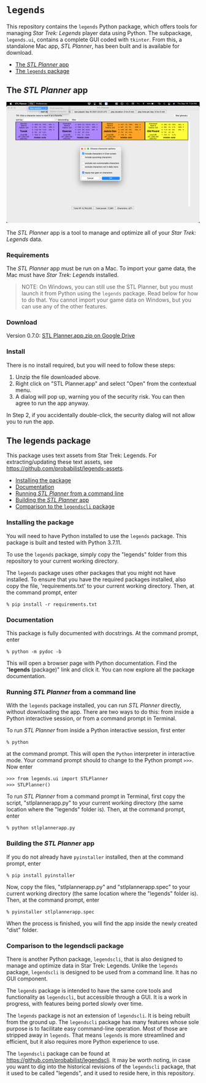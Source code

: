 # `legends`

This repository contains the `legends` Python package, which offers tools for managing *Star Trek: Legends* player data using Python. The subpackage, `legends.ui`, contains a complete GUI coded with `tkinter`. From this, a standalone Mac app, *STL Planner*, has been built and is available for download.

* [The *STL Planner* app](#the-stl-planner-app)
* [The `legends` package](#the-legends-package)

## The *STL Planner* app

![STL Planner](https://github.com/probabilist/legends/blob/main/screenshot.png)

The *STL Planner* app is a tool to manage and optimize all of your *Star Trek: Legends* data.

### Requirements

The *STL Planner* app must be run on a Mac. To import your game data, the Mac must have *Star Trek: Legends* installed.

> NOTE: On Windows, you can still use the STL Planner, but you must launch it from Python using the `legends` package. Read below for how to do that. You cannot import your game data on Windows, but you can use any of the other features.

### Download

Version 0.7.0: [STL Planner.app.zip on Google Drive](https://drive.google.com/file/d/1co-I9lxzeiUUGcwZTFNaq76km2AyHcC9/view?usp=sharing)

### Install

There is no install required, but you will need to follow these steps:

1. Unzip the file downloaded above.
2. Right click on "STL Planner.app" and select "Open" from the contextual menu.
3. A dialog will pop up, warning you of the security risk. You can then agree to run the app anyway.

In Step 2, if you accidentally double-click, the security dialog will not allow you to run the app.

## The legends package

This package uses text assets from Star Trek: Legends. For extracting/updating these text assets, see https://github.com/probabilist/legends-assets.

* [Installing the package](#installing-the-package)
* [Documentation](#documentation)
* [Running *STL Planner* from a command line](#running-stl-planner-from-a-command-line)
* [Building the *STL Planner* app](#building-the-stl-planner-app)
* [Comparison to the `legendscli` package](#comparison-to-the-legendscli-package)

### Installing the package

You will need to have Python installed to use the `legends` package. This package is built and tested with Python 3.7.11.

To use the `legends` package, simply copy the "legends" folder from this repository to your current working directory.

The `legends` package uses other packages that you might not have installed. To ensure that you have the required packages installed, also copy the file, 'requirements.txt' to your current working directory. Then, at the command prompt, enter
```
% pip install -r requirements.txt
```

### Documentation

This package is fully documented with docstrings. At the command prompt, enter
```
% python -m pydoc -b
```
This will open a browser page with Python documentation. Find the "**legends** (package)" link and click it. You can now explore all the package documentation.

### Running *STL Planner* from a command line

With the `legends` package installed, you can run *STL Planner* directly, without downloading the app. There are two ways to do this: from inside a Python interactive session, or from a command prompt in Terminal.

To run *STL Planner* from inside a Python interactive session, first enter
```
% python
```
at the command prompt. This will open the `Python` interpreter in interactive mode. Your command prompt should to change to the Python prompt `>>>`. Now enter
```
>>> from legends.ui import STLPlanner
>>> STLPlanner()
```

To run *STL Planner* from a command prompt in Terminal, first copy the script, "stlplannerapp.py" to your current working directory (the same location where the "legends" folder is). Then, at the command prompt, enter
```
% python stlplannerapp.py
```

### Building the *STL Planner* app

If you do not already have `pyinstaller` installed, then at the command prompt, enter
```
% pip install pyinstaller
```
Now, copy the files, "stlplannerapp.py" and "stlplannerapp.spec" to your current working directory (the same location where the "legends" folder is). Then, at the command prompt, enter
```
% pyinstaller stlplannerapp.spec
```
When the process is finished, you will find the app inside the newly created "dist" folder.

### Comparison to the legendscli package

There is another Python package, `legendscli`, that is also designed to manage and optimize data in Star Trek: Legends. Unlike the `legends` package, `legendscli` is designed to be used from a command line. It has no GUI component.

The `legends` package is intended to have the same core tools and functionality as `legendscli`, but accessible through a GUI. It is a work in progress, with features being ported slowly over time.

The `legends` package is not an extension of `legendscli`. It is being rebuilt from the ground up. The `legendscli` package has many features whose sole purpose is to facilitate easy command-line operation. Most of those are stripped away in `legends`. That means `legends` is more streamlined and efficient, but it also requires more Python experience to use.

The `legendscli` package can be found at https://github.com/probabilist/legendscli. It may be worth noting, in case you want to dig into the historical revisions of the `legendscli` package, that it used to be called "legends", and it used to reside here, in this repository.
